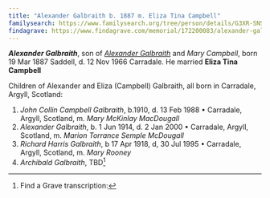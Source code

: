 ```yaml
---
title: "Alexander Galbraith b. 1887 m. Eliza Tina Campbell"
familysearch: https://www.familysearch.org/tree/person/details/G3XR-SNS
findagrave: https://www.findagrave.com/memorial/172200083/alexander-galbraith
---
```

***Alexander Galbraith***, son of *[Alexander Galbraith](galbraith-alexander-1854.md)* and *Mary Campbell*, born 19 Mar 1887 Saddell, d. 12 Nov 1966 Carradale.
He married **Eliza Tina Campbell**

Children of Alexander and Eliza (Campbell) Galbraith, all born in Carradale, Argyll, Scotland:

1. *John Collin Campbell Galbraith*, b.1910, d. 13 Feb 1988 • Carradale, Argyll, Scotland, m. *Mary McKinlay MacDougall*
2. *Alexander Galbraith*, b. 1 Jun 1914, d. 2 Jan 2000 • Carradale, Argyll, Scotland, m. *Marion Torrance Semple McDougall*
3. *Richard Harris Galbraith*, b 17 Apr 1918, d,  30 Jul 1995 • Carradale, Argyll, Scotland, m. *Mary Rooney*
4. *Archibald Galbraith*, TBD[^death]

[^death]: Find a Grave transcription:
